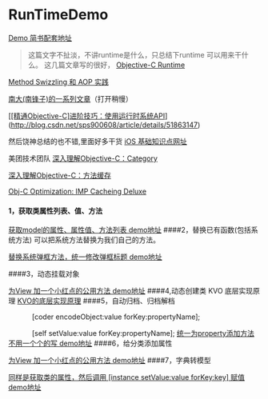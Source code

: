 # RunTimeDemo
[Demo 简书配套地址](http://www.jianshu.com/p/cc8de5d12cf5)





> 这篇文字不扯淡，不讲runtime是什么，只总结下runtime 可以用来干什么。
    这几篇文章写的很好，
    [Objective-C Runtime](http://tech.glowing.com/cn/objective-c-runtime/)
    
[Method Swizzling 和 AOP 实践](http://tech.glowing.com/cn/method-swizzling-aop/)

[南大(南锋子)的一系列文章](http://southpeak.github.io/categories/objectivec/)（打开稍慢）

[[[精通Objective-C]进阶技巧：使用运行时系统API](http://blog.csdn.net/sps900608/article/details/51863147)](http://blog.csdn.net/sps900608/article/details/51863147)

然后饶神总结的也不错,里面好多干货
[iOS 基础知识点网址](http://www.jianshu.com/p/64a7c9f7f6b2)

美团技术团队
[深入理解Objective-C：Category](http://tech.meituan.com/DiveIntoCategory.html)

[深入理解Objective-C：方法缓存](http://tech.meituan.com/DiveIntoMethodCache.html)

[Obj-C Optimization: IMP Cacheing Deluxe](http://www.mulle-kybernetik.com/artikel/Optimization/opti-3-imp-deluxe.html)

#### 1，获取类属性列表、值、方法


[获取model的属性、属性值、方法列表 demo地址](https://github.com/yunisSong/RunTimeDemo/blob/master/RunTimeDemo/NSObject%2BProperty.m)
####2，替换已有函数(包括系统方法)
可以把系统方法替换为我们自己的方法。

[替换系统弹框方法，统一修改弹框标题  demo地址](https://github.com/yunisSong/RunTimeDemo/blob/master/RunTimeDemo/UIAlertController%2BexchangeMethod.m)

####3，动态挂载对象

[为View 加一个小红点的公用方法  demo地址](https://github.com/yunisSong/RunTimeDemo/blob/master/RunTimeDemo/UIView%2BredDot.m)
####4,动态创建类 KVO 底层实现原理
[KVO的底层实现原理](http://www.jianshu.com/p/6305af232100)
####5，自动归档、归档解档

            [coder encodeObject:value forKey:propertyName];

            [self setValue:value forKey:propertyName];
[统一为property添加方法 不用一个个的写 demo地址](https://github.com/yunisSong/RunTimeDemo/blob/master/RunTimeDemo/NSObject%2Bencode.m)
####6，给分类添加属性

[为View 加一个小红点的公用方法  demo地址](https://github.com/yunisSong/RunTimeDemo/blob/master/RunTimeDemo/UIView%2BredDot.m)
####7，字典转模型

[同样是获取类的属性，然后调用 [instance setValue:value forKey:key] 赋值  demo地址](https://github.com/yunisSong/RunTimeDemo/blob/master/RunTimeDemo/NSObject%2BdicToModel.m)
